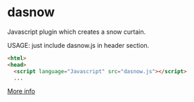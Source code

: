 dasnow
=============

Javascript plugin which creates a snow curtain.


USAGE: just include dasnow.js in header section.
```html
<html>
<head>
  <script language="Javascript" src="dasnow.js"></script>
  ...
```

<a href="http://dng-es.github.io/dasnow/" target="_blank">More info</a>
